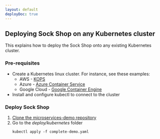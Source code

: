 ```yaml
---
layout: default
deployDoc: true
---
```


## Deploying Sock Shop on any Kubernetes cluster

This explains how to deploy the Sock Shop onto any existing Kubernetes cluster.

### Pre-requisites

- Create a Kubernetes linux cluster.  For instance, see these examples:
  - AWS - [KOPS](https://github.com/kubernetes/kops)
  - Azure - [Azure Container Service](https://docs.microsoft.com/azure/container-service/container-service-kubernetes-walkthrough)
  - Google Cloud - [Google Container Engine](https://cloud.google.com/container-engine/docs/clusters/operations)
- Install and configure kubectl to connect to the cluster

### Deploy Sock Shop

1. [Clone the microservices-demo repository](https://github.com/microservices-demo/microservices-demo)
1. Go to the *deploy/kubernetes* folder
    ```
    kubectl apply -f complete-demo.yaml
    ```